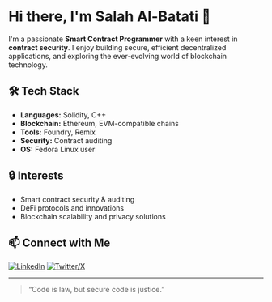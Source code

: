 # Hi there, I'm Salah Al-Batati 👋

I'm a passionate **Smart Contract Programmer** with a keen interest in **contract security**. I enjoy building secure, efficient decentralized applications, and exploring the ever-evolving world of blockchain technology.

## 🛠️ Tech Stack
- **Languages:** Solidity, C++
- **Blockchain:** Ethereum, EVM-compatible chains
- **Tools:** Foundry, Remix
- **Security:** Contract auditing
- **OS:** Fedora Linux user

## 🔒 Interests
- Smart contract security & auditing
- DeFi protocols and innovations
- Blockchain scalability and privacy solutions

## 📫 Connect with Me
[![LinkedIn](https://img.shields.io/badge/LinkedIn-blue?logo=linkedin&style=flat-square)](https://www.linkedin.com/in/salah-al-batati-a98a17327)
[![Twitter/X](https://img.shields.io/badge/X-%40vizks__-black?logo=twitter&style=flat-square)](https://x.com/vizks_)

---

> “Code is law, but secure code is justice.”
